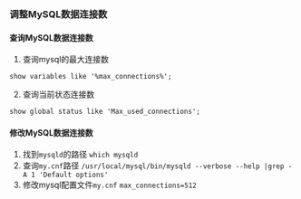 ### 调整MySQL数据连接数
#### 查询MySQL数据连接数
1. 查询mysql的最大连接数
```mysql
show variables like '%max_connections%';
```
2. 查询当前状态连接数
```mysql
show global status like 'Max_used_connections';
```
#### 修改MySQL数据连接数
1. 找到`mysqld`的路径
`which mysqld`
2. 查询`my.cnf`路径
`/usr/local/mysql/bin/mysqld --verbose --help |grep -A 1 'Default options'`
3. 修改mysql配置文件`my.cnf`
`max_connections=512`